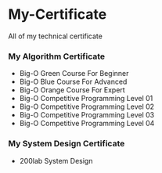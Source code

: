 # My-Certificate
All of my technical certificate

### My Algorithm Certificate
- Big-O Green Course For Beginner
- Big-O Blue Course For Advanced
- Big-O Orange Course For Expert
- Big-O Competitive Programming Level 01
- Big-O Competitive Programming Level 02
- Big-O Competitive Programming Level 03
- Big-O Competitive Programming Level 04

### My System Design Certificate
- 200lab System Design
